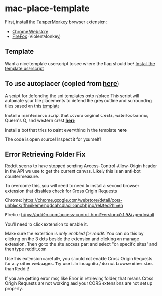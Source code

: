 # mac-place-template

First, install the [TamperMonkey](https://www.tampermonkey.net/) browser extension:
- [Chrome Webstore](https://chrome.google.com/webstore/detail/tampermonkey/dhdgffkkebhmkfjojejmpbldmpobfkfo?hl=en)
 - [FireFox](https://addons.mozilla.org/en-US/firefox/addon/violentmonkey/) (ViolentMonkey)

## Template

Want a nice template userscript to see where the flag should be? [Install the template userscript](https://github.com/err53/mac-place-template/raw/main/userscript.user.js)

## To use autoplacer (copied from [here](https://github.com/ca-place/ca-place-script/blob/main/README.md))

A script for defending the uni templates onto r/place
This script will automate your tile placements to defend the grey outline and surrounding tiles based on this [template](https://raw.githubusercontent.com/err53/mac-place-template/main/canada_uni_full_size.png)

Install a maintenance script that covers original crests, waterloo banner, Queen's Q, and western crest **[here](https://github.com/err53/mac-place-template/raw/main/maintain.user.js)**

Install a bot that tries to paint everything in the template **[here](https://github.com/err53/mac-place-template/raw/main/autoplacer.user.js)**

The code is open source! Inspect it for yourself!

## Error Retrieving Folder Fix
Reddit seems to have stopped sending Access-Control-Allow-Origin header in the API we use to get the current canvas. Likely this is an anti-bot countermeasure.

To overcome this, you will need to need to install a second browser extension that disables check for Cross Origin Requests

Chrome: https://chrome.google.com/webstore/detail/cors-unblock/lfhmikememgdcahcdlaciloancbhjino/related?hl=en

Firefox: https://add0n.com/access-control.html?version=0.1.9&type=install

You'll need to click extension to enable it.

Make sure the extention is _only enabled for reddit._ You can do this by clicking on the 3 dots beside the extension and clicking on manage extension. Then go to the site access part and select "on specific sites" and then type reddit.com

Use this extension carefully, you should not enable Cross Origin Requests for any other webpages. Try use it in incognito / do not browse other sites than Reddit!

If you are getting error msg like Error in retrieving folder, that means Cross Origin Requests are not working and your CORS extensions are not set up properly.
